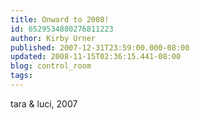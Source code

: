 ```yaml
---
title: Onward to 2008!
id: 6529534880276811223
author: Kirby Urner
published: 2007-12-31T23:59:00.000-08:00
updated: 2008-11-15T02:36:15.441-08:00
blog: control_room
tags: 
---
```


[](https://blogger.googleusercontent.com/img/b/R29vZ2xl/AVvXsEgfeYPin19zMzXxR4UdAUESMSC9Oqhnso-liJKeRyORcmTMOqJpaWCb8MbQraTTupRGitXJxasgmQsUAfnpg8_hXbi84b2XxTBqmsaTiGk00usR5me0XigOU0jwcbF7fpssH9g_/s1600-h/onward.JPG)tara & luci, 2007